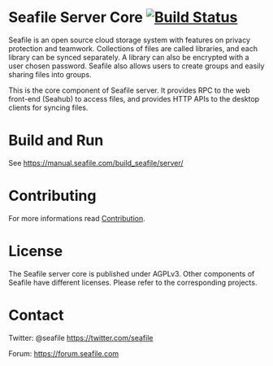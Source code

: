 Seafile Server Core [![Build Status](https://secure.travis-ci.org/haiwen/seafile-server.svg?branch=master)](http://travis-ci.org/haiwen/seafile-server)
============

Seafile is an open source cloud storage system with features on privacy protection and teamwork. Collections of files are called libraries, and each library can be synced separately. A library can also be encrypted with a user chosen password. Seafile also allows users to create groups and easily sharing files into groups.

This is the core component of Seafile server. It provides RPC to the web front-end (Seahub) to access files, and provides HTTP APIs to the desktop clients for syncing files.

Build and Run
=============

See <https://manual.seafile.com/build_seafile/server/>

Contributing
===========

For more informations read [Contribution](https://manual.seafile.com/contribution/).

License
=======

The Seafile server core is published under AGPLv3. Other components of Seafile have different licenses. Please refer to the corresponding projects.

Contact
=======

Twitter: @seafile <https://twitter.com/seafile>

Forum: <https://forum.seafile.com>
